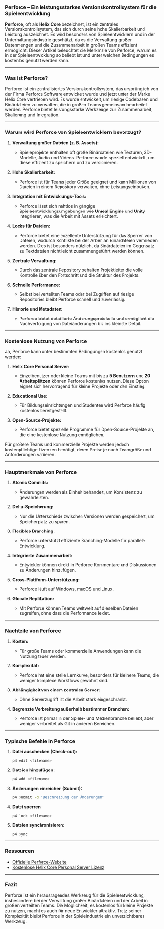 ### **Perforce – Ein leistungsstarkes Versionskontrollsystem für die Spieleentwicklung**

**Perforce**, oft als **Helix Core** bezeichnet, ist ein zentrales Versionskontrollsystem, das sich durch seine hohe Skalierbarkeit und Leistung auszeichnet. Es wird besonders von Spieleentwicklern und in der Unterhaltungsindustrie geschätzt, da es die Verwaltung großer Datenmengen und die Zusammenarbeit in großen Teams effizient ermöglicht. Dieser Artikel beleuchtet die Merkmale von Perforce, warum es in der Spieleentwicklung so beliebt ist und unter welchen Bedingungen es kostenlos genutzt werden kann.

---

### **Was ist Perforce?**

Perforce ist ein zentralisiertes Versionskontrollsystem, das ursprünglich von der Firma Perforce Software entwickelt wurde und jetzt unter der Marke Helix Core vertrieben wird. Es wurde entwickelt, um riesige Codebasen und Binärdateien zu verwalten, die in großen Teams gemeinsam bearbeitet werden. Perforce bietet leistungsstarke Werkzeuge zur Zusammenarbeit, Skalierung und Integration.

---

### **Warum wird Perforce von Spieleentwicklern bevorzugt?**

1. **Verwaltung großer Dateien (z. B. Assets):**
    
    - Spieleprojekte enthalten oft große Binärdateien wie Texturen, 3D-Modelle, Audio und Videos. Perforce wurde speziell entwickelt, um diese effizient zu speichern und zu versionieren.
2. **Hohe Skalierbarkeit:**
    
    - Perforce ist für Teams jeder Größe geeignet und kann Millionen von Dateien in einem Repository verwalten, ohne Leistungseinbußen.
3. **Integration mit Entwicklungs-Tools:**
    
    - Perforce lässt sich nahtlos in gängige Spieleentwicklungsumgebungen wie **Unreal Engine** und **Unity** integrieren, was die Arbeit mit Assets erleichtert.
4. **Locks für Dateien:**
    
    - Perforce bietet eine exzellente Unterstützung für das Sperren von Dateien, wodurch Konflikte bei der Arbeit an Binärdateien vermieden werden. Dies ist besonders nützlich, da Binärdateien im Gegensatz zu Textdateien nicht leicht zusammengeführt werden können.
5. **Zentrale Verwaltung:**
    
    - Durch das zentrale Repository behalten Projektleiter die volle Kontrolle über den Fortschritt und die Struktur des Projekts.
6. **Schnelle Performance:**
    
    - Selbst bei verteilten Teams oder bei Zugriffen auf riesige Repositories bleibt Perforce schnell und zuverlässig.
7. **Historie und Metadaten:**
    
    - Perforce bietet detaillierte Änderungsprotokolle und ermöglicht die Nachverfolgung von Dateiänderungen bis ins kleinste Detail.

---

### **Kostenlose Nutzung von Perforce**

Ja, Perforce kann unter bestimmten Bedingungen kostenlos genutzt werden:

1. **Helix Core Personal Server:**
    
    - Einzelbenutzer oder kleine Teams mit bis zu **5 Benutzern** und **20 Arbeitsplätzen** können Perforce kostenlos nutzen. Diese Option eignet sich hervorragend für kleine Projekte oder den Einstieg.
2. **Educational Use:**
    
    - Für Bildungseinrichtungen und Studenten wird Perforce häufig kostenlos bereitgestellt.
3. **Open-Source-Projekte:**
    
    - Perforce bietet spezielle Programme für Open-Source-Projekte an, die eine kostenlose Nutzung ermöglichen.

Für größere Teams und kommerzielle Projekte werden jedoch kostenpflichtige Lizenzen benötigt, deren Preise je nach Teamgröße und Anforderungen variieren.

---

### **Hauptmerkmale von Perforce**

1. **Atomic Commits:**
    
    - Änderungen werden als Einheit behandelt, um Konsistenz zu gewährleisten.
2. **Delta-Speicherung:**
    
    - Nur die Unterschiede zwischen Versionen werden gespeichert, um Speicherplatz zu sparen.
3. **Flexibles Branching:**
    
    - Perforce unterstützt effiziente Branching-Modelle für parallele Entwicklung.
4. **Integrierte Zusammenarbeit:**
    
    - Entwickler können direkt in Perforce Kommentare und Diskussionen zu Änderungen hinzufügen.
5. **Cross-Plattform-Unterstützung:**
    
    - Perforce läuft auf Windows, macOS und Linux.
6. **Globale Replikation:**
    
    - Mit Perforce können Teams weltweit auf dieselben Dateien zugreifen, ohne dass die Performance leidet.

---

### **Nachteile von Perforce**

1. **Kosten:**
    
    - Für große Teams oder kommerzielle Anwendungen kann die Nutzung teuer werden.
2. **Komplexität:**
    
    - Perforce hat eine steile Lernkurve, besonders für kleinere Teams, die weniger komplexe Workflows gewohnt sind.
3. **Abhängigkeit von einem zentralen Server:**
    
    - Ohne Serverzugriff ist die Arbeit stark eingeschränkt.
4. **Begrenzte Verbreitung außerhalb bestimmter Branchen:**
    
    - Perforce ist primär in der Spiele- und Medienbranche beliebt, aber weniger verbreitet als Git in anderen Bereichen.

---

### **Typische Befehle in Perforce**

1. **Datei auschecken (Check-out):**
    ```bash
    p4 edit <filename>
    ```
    
2. **Dateien hinzufügen:**
    ```bash
    p4 add <filename>
    ```
    
3. **Änderungen einreichen (Submit):**
    ```bash
    p4 submit -d "Beschreibung der Änderungen"
    ```
    
4. **Datei sperren:**
    ```bash
    p4 lock <filename>
    ```
    
5. **Dateien synchronisieren:**
    ```bash
    p4 sync
    ```
    
---

### **Ressourcen**

- [Offizielle Perforce-Website](https://www.perforce.com/)
- [Kostenlose Helix Core Personal Server Lizenz](https://www.perforce.com/resources/vcs/helix-core-pricing)

---

### **Fazit**

Perforce ist ein herausragendes Werkzeug für die Spieleentwicklung, insbesondere bei der Verwaltung großer Binärdateien und der Arbeit in großen verteilten Teams. Die Möglichkeit, es kostenlos für kleine Projekte zu nutzen, macht es auch für neue Entwickler attraktiv. Trotz seiner Komplexität bleibt Perforce in der Spieleindustrie ein unverzichtbares Werkzeug.
